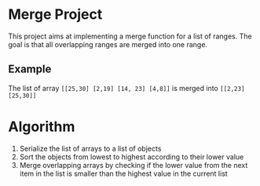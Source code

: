 # Merge Project
This project aims at implementing a merge function for a list of ranges. 
The goal is that all overlapping ranges are merged into one range. 

## Example
The list of array `[[25,30] [2,19] [14, 23] [4,8]]` is merged into `[[2,23] [25,30]]`

# Algorithm
1. Serialize the list of arrays to a list of objects
2. Sort the objects from lowest to highest according to their lower value
3. Merge overlapping arrays by checking if the lower value from the next item in the list is smaller than the highest value in the current list
